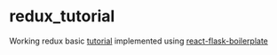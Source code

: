 # redux_tutorial
Working redux basic [tutorial](http://redux.js.org/docs/basics/ExampleTodoList.html) implemented using [react-flask-boilerplate](https://github.com/Eighty20/react-flask-boilerplate)
